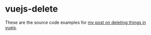 # vuejs-delete

These are the source code examples for [my post on deleting things in vuejs](https://dustinpfister.github.io/2019/05/11/vuejs-delete/).
